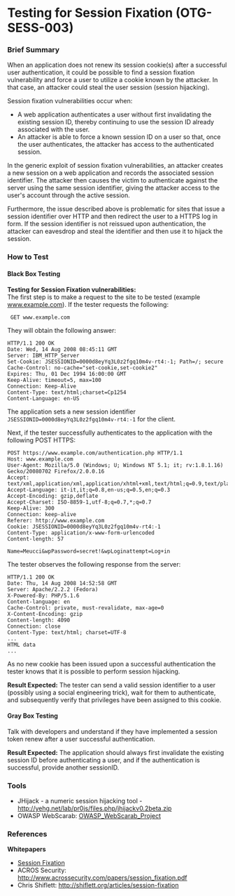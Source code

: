 # Testing for Session Fixation (OTG-SESS-003)


### Brief Summary
When an application does not renew its session cookie(s) after a successful user authentication, it could be possible to find a session fixation vulnerability and force a user to utilize a cookie known by the attacker. In that case, an attacker could steal the user session (session hijacking).


Session fixation vulnerabilities occur when:<br>
* A web application authenticates a user without first invalidating the existing session ID, thereby continuing to use the session ID already associated with the user.
* An attacker is able to force a known session ID on a user so that, once the user authenticates, the attacker has access to the authenticated session.


In the generic exploit of session fixation vulnerabilities, an attacker creates a new session on a web application and records the associated session identifier. The attacker then causes the victim to authenticate against the server using the same session identifier, giving the attacker access to the user's account through the active session.


Furthermore, the issue described above is problematic for sites that issue a session identifier over HTTP and then redirect the user to a HTTPS log in form. If the session identifier is not reissued upon authentication, the attacker can eavesdrop and steal the identifier and then use it to hijack the session.

### How to Test
#### Black Box Testing
**Testing for Session Fixation vulnerabilities:** <br>
The first step is to make a request to the site to be tested (example www.example.com). If the tester requests the following:
```
 GET www.example.com
 ```
They will obtain the following answer:
```
HTTP/1.1 200 OK
Date: Wed, 14 Aug 2008 08:45:11 GMT
Server: IBM_HTTP_Server
Set-Cookie: JSESSIONID=0000d8eyYq3L0z2fgq10m4v-rt4:-1; Path=/; secure
Cache-Control: no-cache="set-cookie,set-cookie2"
Expires: Thu, 01 Dec 1994 16:00:00 GMT
Keep-Alive: timeout=5, max=100
Connection: Keep-Alive
Content-Type: text/html;charset=Cp1254
Content-Language: en-US
```


The application sets a new session identifier `JSESSIONID=0000d8eyYq3L0z2fgq10m4v-rt4:-1` for the client.


Next, if the tester successfully authenticates to the application with the following POST HTTPS:
```
POST https://www.example.com/authentication.php HTTP/1.1
Host: www.example.com
User-Agent: Mozilla/5.0 (Windows; U; Windows NT 5.1; it; rv:1.8.1.16) Gecko/20080702 Firefox/2.0.0.16
Accept: text/xml,application/xml,application/xhtml+xml,text/html;q=0.9,text/plain;q=0.8,image/png,*/*;q=0.5
Accept-Language: it-it,it;q=0.8,en-us;q=0.5,en;q=0.3
Accept-Encoding: gzip,deflate
Accept-Charset: ISO-8859-1,utf-8;q=0.7,*;q=0.7
Keep-Alive: 300
Connection: keep-alive
Referer: http://www.example.com
Cookie: JSESSIONID=0000d8eyYq3L0z2fgq10m4v-rt4:-1
Content-Type: application/x-www-form-urlencoded
Content-length: 57

Name=Meucci&wpPassword=secret!&wpLoginattempt=Log+in
```


The tester observes the following response from the server:
```
HTTP/1.1 200 OK
Date: Thu, 14 Aug 2008 14:52:58 GMT
Server: Apache/2.2.2 (Fedora)
X-Powered-By: PHP/5.1.6
Content-language: en
Cache-Control: private, must-revalidate, max-age=0
X-Content-Encoding: gzip
Content-length: 4090
Connection: close
Content-Type: text/html; charset=UTF-8
...
HTML data
...
```


As no new cookie has been issued upon a successful authentication the tester knows that it is possible to perform session hijacking.



**Result Expected:**
The tester can send a valid session identifier to a user (possibly using a social engineering trick), wait for them to authenticate, and subsequently verify that privileges have been assigned to this cookie.


#### Gray Box Testing
Talk with developers and understand if they have implemented a session token renew after a user successful authentication.


**Result Expected:**
The application should always first invalidate the existing session ID before authenticating a user, and if the authentication is successful, provide another sessionID.


### Tools
* JHijack - a numeric session hijacking tool - http://yehg.net/lab/pr0js/files.php/jhijackv0.2beta.zip
* OWASP WebScarab: [OWASP_WebScarab_Project](https://www.owasp.org/index.php/OWASP_WebScarab_Project)


### References
**Whitepapers**<br>
* [Session Fixation](https://www.owasp.org/index.php/Session_Fixation)
* ACROS Security: http://www.acrossecurity.com/papers/session_fixation.pdf
* Chris Shiflett: http://shiflett.org/articles/session-fixation
<br>
